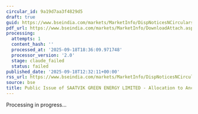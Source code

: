 ```yaml
---
circular_id: 9a19d7aa3f4829d5
draft: true
guid: https://www.bseindia.com/markets/MarketInfo/DispNoticesNCirculars.aspx?Noticeid={F0FD120A-FE89-412C-9299-AEA90CA0B096}&noticeno=20250918-41&dt=09/18/2025&icount=41&totcount=63&flag=0
pdf_url: https://www.bseindia.com/markets/MarketInfo/DownloadAttach.aspx?id=20250918-41&attachedId=b9d066ee-5db4-48ef-9624-ffdd95f46a40
processing:
  attempts: 1
  content_hash: ''
  processed_at: '2025-09-18T18:36:09.971748'
  processor_version: '2.0'
  stage: claude_failed
  status: failed
published_date: '2025-09-18T12:32:11+00:00'
rss_url: https://www.bseindia.com/markets/MarketInfo/DispNoticesNCirculars.aspx?Noticeid={F0FD120A-FE89-412C-9299-AEA90CA0B096}&noticeno=20250918-41&dt=09/18/2025&icount=41&totcount=63&flag=0
source: bse
title: Public Issue of SAATVIK GREEN ENERGY LIMITED - Allocation to Anchor Investors
---
```


Processing in progress...